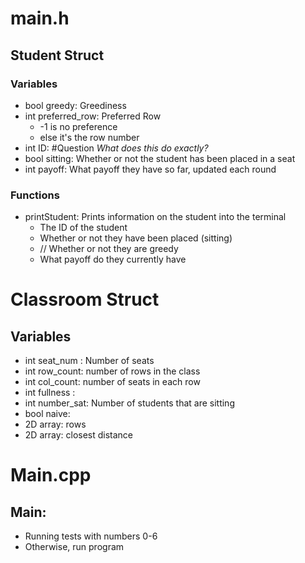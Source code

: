 # main.h

## Student Struct
### Variables
- bool greedy: Greediness 
- int preferred_row: Preferred Row
	- -1 is no preference
	- else it's the row number
- int ID: #Question *What does this do exactly?*
- bool sitting: Whether or not the student has been placed in a seat
- int payoff: What payoff they have so far, updated each round 
### Functions
- printStudent: Prints information on the student into the terminal
	- The ID of the student
	- Whether or not they have been placed (sitting)
	- // Whether or not they are greedy
	- What payoff do they currently have

# Classroom Struct
## Variables
- int seat_num : Number of seats
- int row_count: number of rows in the class
- int col_count: number of seats in each row
- int  fullness :
- int number_sat: Number of students that are sitting
- bool naive: 
- 2D array: rows
- 2D array: closest distance

# Main.cpp

## Main: 
- Running tests with numbers 0-6
- Otherwise, run program